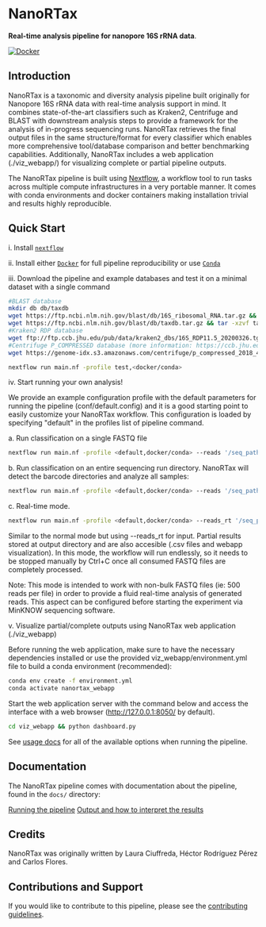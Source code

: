 # NanoRTax

**Real-time analysis pipeline for nanopore 16S rRNA data**.

[![Docker](https://img.shields.io/docker/automated/hecrp/nanortax.svg)](https://hub.docker.com/r/hecrp/nanortax)

## Introduction

NanoRTax is a taxonomic and diversity analysis pipeline built originally for Nanopore 16S rRNA data with real-time analysis support in mind. It combines state-of-the-art classifiers such as Kraken2, Centrifuge and BLAST with downstream analysis steps to provide a framework for the analysis of in-progress sequencing runs. NanoRTax retrieves the final output files in the same structure/format for every classifier which enables more comprehensive tool/database comparison and better benchmarking capabilities. Additionally, NanoRTax includes a web application (./viz_webapp/) for visualizing complete or partial pipeline outputs. 


The NanoRTax pipeline is built using [Nextflow](https://www.nextflow.io), a workflow tool to run tasks across multiple compute infrastructures in a very portable manner. It comes with conda environments and docker containers making installation trivial and results highly reproducible.

## Quick Start

i. Install [`nextflow`](https://nf-co.re/usage/installation)

ii. Install either [`Docker`](https://docs.docker.com/engine/installation/) for full pipeline reproducibility or use [`Conda`](https://conda.io/miniconda.html)

iii. Download the pipeline and example databases and test it on a minimal dataset with a single command

```bash
#BLAST database
mkdir db db/taxdb
wget https://ftp.ncbi.nlm.nih.gov/blast/db/16S_ribosomal_RNA.tar.gz && tar -xzvf 16S_ribosomal_RNA.tar.gz -C db
wget https://ftp.ncbi.nlm.nih.gov/blast/db/taxdb.tar.gz && tar -xzvf taxdb.tar.gz -C db/taxdb
#Kraken2 RDP database
wget ftp://ftp.ccb.jhu.edu/pub/data/kraken2_dbs/16S_RDP11.5_20200326.tgz && tar -xzvf 16S_RDP11.5_20200326.tgz -C db
#Centrifuge P_COMPRESSED database (more information: https://ccb.jhu.edu/software/centrifuge/manual.shtml#database-download-and-index-building)
wget https://genome-idx.s3.amazonaws.com/centrifuge/p_compressed_2018_4_15.tar.gz && tar -xzvf p_compressed_2018_4_15.tar.gz -C db
```

```bash
nextflow run main.nf -profile test,<docker/conda>
```

iv. Start running your own analysis!

We provide an example configuration profile with the default parameters for running the pipeline (conf/default.config) and it is a good starting point to easily customize your NanoRTax workflow. This configuration is loaded by specifying "default" in the profiles list of pipeline command. 

a. Run classification on a single FASTQ file
```bash
nextflow run main.nf -profile <default,docker/conda> --reads '/seq_path/sample.fastq'
```
b. Run classification on an entire sequencing run directory. NanoRTax will detect the barcode directories and analyze all samples:
```bash
nextflow run main.nf -profile <default,docker/conda> --reads '/seq_path/fastq_pass/**/*.fastq'
```

c. Real-time mode.

```bash
nextflow run main.nf -profile <default,docker/conda> --reads_rt '/seq_path/fastq_pass/**/*.fastq'
```

Similar to the normal mode but using --reads_rt for input. Partial results stored at output directory and are also accesible (.csv files and webapp visualization). In this mode, the workflow will run endlessly, so it needs to be stopped manually by Ctrl+C once all consumed FASTQ files are completely processed.

Note: This mode is intended to work with non-bulk FASTQ files (ie: 500 reads per file) in order to provide a fluid real-time analysis of generated reads. This aspect can be configured before starting the experiment via MinKNOW sequencing software.

v. Visualize partial/complete outputs using NanoRTax web application (./viz_webapp)

Before running the web application, make sure to have the necessary dependencies installed or use the provided viz_webapp/environment.yml file to build a conda environment (recommended):

```bash
conda env create -f environment.yml
conda activate nanortax_webapp
```
Start the web application server with the command below and access the interface with a web browser (http://127.0.0.1:8050/ by default).

```bash
cd viz_webapp && python dashboard.py
```



See [usage docs](docs/usage.md) for all of the available options when running the pipeline.


## Documentation

The NanoRTax pipeline comes with documentation about the pipeline, found in the `docs/` directory:

[Running the pipeline](docs/usage.md)
[Output and how to interpret the results](docs/output.md)

## Credits

NanoRTax was originally written by Laura Ciuffreda, Héctor Rodríguez Pérez and Carlos Flores.

## Contributions and Support

If you would like to contribute to this pipeline, please see the [contributing guidelines](.github/CONTRIBUTING.md).

